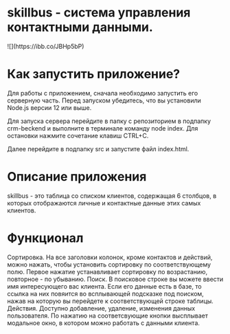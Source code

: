 # skillbus - система управления контактными данными.

<spoiler title="Как выглядит приложение">
![](https://ibb.co/JBHp5bP)
</spoiler>

# Как запустить приложение?
Для работы с приложением, сначала необходимо запустить его серверную часть.
Перед запуском убедитесь, что вы установили Node.js версии 12 или выше.

Для запуска сервера перейдите в папку с репозиторием в подпапку crm-beckend и выполните в терминале команду node index.
Для остановки нажмите сочетание клавиш CTRL+C.

Далее перейдите в подпапку src и запустите файл index.html.

# Описание приложения
skillbus - это таблица со списком клиентов, содержащая 6 столбцов, в которых отображаются личные и контактные данные этих самых клиентов.

# Функционал
Сортировка. На все заголовки колонок, кроме контактов и действий, можно нажать, чтобы установить сортировку по соответствующему полю. Первое нажатие устанавливает сортировку по возрастанию, повторное - по убыванию.
Поиск. В поисковое строке вы можете ввести имя интересующего вас клиента. Если его данные есть в базе, то ссылка на них повяится во всплывающей подсказке под поиском, нажав на которую вы перейдете к соответствующей строке таблицы.
Действия. Доступно добавление, удаление, изменения данных пользователя. По нажатию на соответсвующие кнопки высплывает модальное окно, в котором можно работать с данными клиента.
